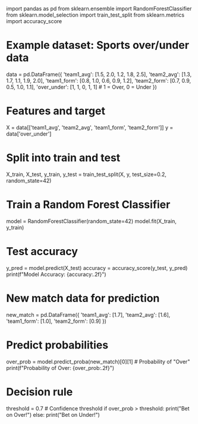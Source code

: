 import pandas as pd
from sklearn.ensemble import RandomForestClassifier
from sklearn.model_selection import train_test_split
from sklearn.metrics import accuracy_score

# Example dataset: Sports over/under data
data = pd.DataFrame({
    'team1_avg': [1.5, 2.0, 1.2, 1.8, 2.5],
    'team2_avg': [1.3, 1.7, 1.1, 1.9, 2.0],
    'team1_form': [0.8, 1.0, 0.6, 0.9, 1.2],
    'team2_form': [0.7, 0.9, 0.5, 1.0, 1.1],
    'over_under': [1, 1, 0, 1, 1]  # 1 = Over, 0 = Under
})

# Features and target
X = data[['team1_avg', 'team2_avg', 'team1_form', 'team2_form']]
y = data['over_under']

# Split into train and test
X_train, X_test, y_train, y_test = train_test_split(X, y, test_size=0.2, random_state=42)

# Train a Random Forest Classifier
model = RandomForestClassifier(random_state=42)
model.fit(X_train, y_train)

# Test accuracy
y_pred = model.predict(X_test)
accuracy = accuracy_score(y_test, y_pred)
print(f"Model Accuracy: {accuracy:.2f}")
# New match data for prediction
new_match = pd.DataFrame({
    'team1_avg': [1.7],
    'team2_avg': [1.6],
    'team1_form': [1.0],
    'team2_form': [0.9]
})

# Predict probabilities
over_prob = model.predict_proba(new_match)[0][1]  # Probability of "Over"
print(f"Probability of Over: {over_prob:.2f}")

# Decision rule
threshold = 0.7  # Confidence threshold
if over_prob > threshold:
    print("Bet on Over!")
else:
    print("Bet on Under!")

